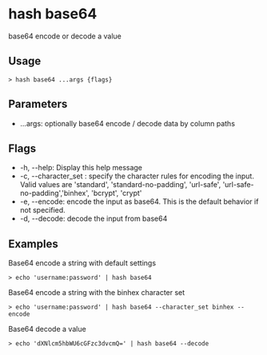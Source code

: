 # hash base64
base64 encode or decode a value

## Usage
```shell
> hash base64 ...args {flags} 
 ```

## Parameters
* ...args: optionally base64 encode / decode data by column paths

## Flags
* -h, --help: Display this help message
* -c, --character_set <string>: specify the character rules for encoding the input.
Valid values are 'standard', 'standard-no-padding', 'url-safe', 'url-safe-no-padding','binhex', 'bcrypt', 'crypt'
* -e, --encode: encode the input as base64. This is the default behavior if not specified.
* -d, --decode: decode the input from base64

## Examples
  Base64 encode a string with default settings
```shell
> echo 'username:password' | hash base64
 ```

  Base64 encode a string with the binhex character set
```shell
> echo 'username:password' | hash base64 --character_set binhex --encode
 ```

  Base64 decode a value
```shell
> echo 'dXNlcm5hbWU6cGFzc3dvcmQ=' | hash base64 --decode
 ```

